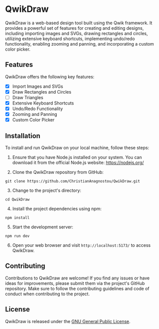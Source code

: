 # QwikDraw 

QwikDraw is a web-based design tool built using the Qwik framework. It provides a powerful set of features for creating and editing designs, including importing images and SVGs, drawing rectangles and circles, utilizing extensive keyboard shortcuts, implementing undo/redo functionality, enabling zooming and panning, and incorporating a custom color picker.

## Features

QwikDraw offers the following key features:

- [x] Import Images and SVGs
- [x] Draw Rectangles and Circles
- [ ] Draw Triangles
- [x] Extensive Keyboard Shortcuts
- [x] Undo/Redo Functionality
- [x] Zooming and Panning
- [x] Custom Color Picker

## Installation

To install and run QwikDraw on your local machine, follow these steps:

1. Ensure that you have Node.js installed on your system. You can download it from the official Node.js website: https://nodejs.org/

2. Clone the QwikDraw repository from GitHub:
```
git clone https://github.com/ChristianAnagnostou/QwikDraw.git
```

3. Change to the project's directory:
```
cd QwikDraw
```

4. Install the project dependencies using npm:
```
npm install
```

5. Start the development server:
```
npm run dev
```

6. Open your web browser and visit `http://localhost:5173/` to access QwikDraw.


## Contributing

Contributions to QwikDraw are welcome! If you find any issues or have ideas for improvements, please submit them via the project's GitHub repository. Make sure to follow the contributing guidelines and code of conduct when contributing to the project.

## License

QwikDraw is released under the [GNU General Public License](LICENSE).
